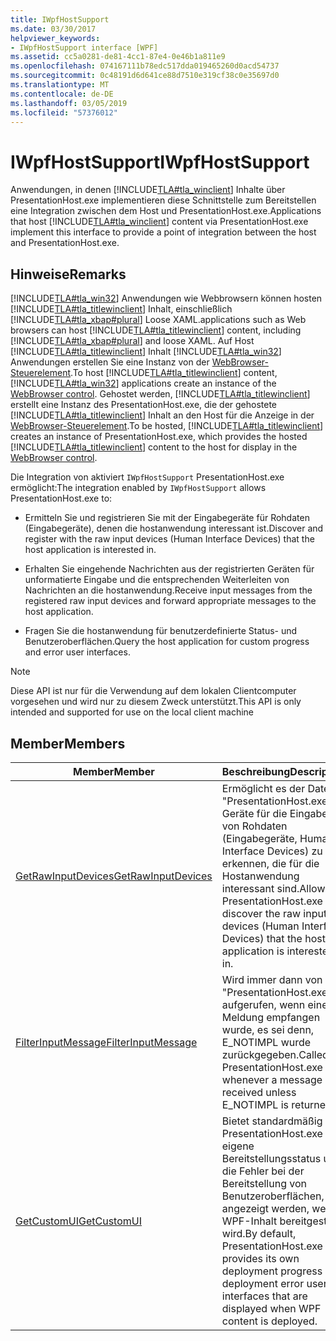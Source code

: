 ```yaml
---
title: IWpfHostSupport
ms.date: 03/30/2017
helpviewer_keywords:
- IWpfHostSupport interface [WPF]
ms.assetid: cc5a0281-de81-4cc1-87e4-0e46b1a811e9
ms.openlocfilehash: 074167111b78edc517dda019465260d0acd54737
ms.sourcegitcommit: 0c48191d6d641ce88d7510e319cf38c0e35697d0
ms.translationtype: MT
ms.contentlocale: de-DE
ms.lasthandoff: 03/05/2019
ms.locfileid: "57376012"
---
```

# <a name="iwpfhostsupport"></a><span data-ttu-id="13f88-102">IWpfHostSupport</span><span class="sxs-lookup"><span data-stu-id="13f88-102">IWpfHostSupport</span></span>
<span data-ttu-id="13f88-103">Anwendungen, in denen [!INCLUDE[TLA#tla_winclient](../../../../includes/tlasharptla-winclient-md.md)] Inhalte über PresentationHost.exe implementieren diese Schnittstelle zum Bereitstellen eine Integration zwischen dem Host und PresentationHost.exe.</span><span class="sxs-lookup"><span data-stu-id="13f88-103">Applications that host [!INCLUDE[TLA#tla_winclient](../../../../includes/tlasharptla-winclient-md.md)] content via PresentationHost.exe implement this interface to provide a point of integration between the host and PresentationHost.exe.</span></span>  
  
## <a name="remarks"></a><span data-ttu-id="13f88-104">Hinweise</span><span class="sxs-lookup"><span data-stu-id="13f88-104">Remarks</span></span>  
 [!INCLUDE[TLA#tla_win32](../../../../includes/tlasharptla-win32-md.md)] <span data-ttu-id="13f88-105">Anwendungen wie Webbrowsern können hosten [!INCLUDE[TLA#tla_titlewinclient](../../../../includes/tlasharptla-titlewinclient-md.md)] Inhalt, einschließlich [!INCLUDE[TLA#tla_xbap#plural](../../../../includes/tlasharptla-xbapsharpplural-md.md)] Loose XAML.</span><span class="sxs-lookup"><span data-stu-id="13f88-105">applications such as Web browsers can host [!INCLUDE[TLA#tla_titlewinclient](../../../../includes/tlasharptla-titlewinclient-md.md)] content, including [!INCLUDE[TLA#tla_xbap#plural](../../../../includes/tlasharptla-xbapsharpplural-md.md)] and loose XAML.</span></span> <span data-ttu-id="13f88-106">Auf Host [!INCLUDE[TLA#tla_titlewinclient](../../../../includes/tlasharptla-titlewinclient-md.md)] Inhalt [!INCLUDE[TLA#tla_win32](../../../../includes/tlasharptla-win32-md.md)] Anwendungen erstellen Sie eine Instanz von der [WebBrowser-Steuerelement](https://go.microsoft.com/fwlink/?LinkId=97911).</span><span class="sxs-lookup"><span data-stu-id="13f88-106">To host [!INCLUDE[TLA#tla_titlewinclient](../../../../includes/tlasharptla-titlewinclient-md.md)] content, [!INCLUDE[TLA#tla_win32](../../../../includes/tlasharptla-win32-md.md)] applications create an instance of the [WebBrowser control](https://go.microsoft.com/fwlink/?LinkId=97911).</span></span> <span data-ttu-id="13f88-107">Gehostet werden, [!INCLUDE[TLA#tla_titlewinclient](../../../../includes/tlasharptla-titlewinclient-md.md)] erstellt eine Instanz des PresentationHost.exe, die der gehostete [!INCLUDE[TLA#tla_titlewinclient](../../../../includes/tlasharptla-titlewinclient-md.md)] Inhalt an den Host für die Anzeige in der [WebBrowser-Steuerelement](https://go.microsoft.com/fwlink/?LinkId=97911).</span><span class="sxs-lookup"><span data-stu-id="13f88-107">To be hosted, [!INCLUDE[TLA#tla_titlewinclient](../../../../includes/tlasharptla-titlewinclient-md.md)] creates an instance of PresentationHost.exe, which provides the hosted [!INCLUDE[TLA#tla_titlewinclient](../../../../includes/tlasharptla-titlewinclient-md.md)] content to the host for display in the [WebBrowser control](https://go.microsoft.com/fwlink/?LinkId=97911).</span></span>  
  
 <span data-ttu-id="13f88-108">Die Integration von aktiviert `IWpfHostSupport` PresentationHost.exe ermöglicht:</span><span class="sxs-lookup"><span data-stu-id="13f88-108">The integration enabled by `IWpfHostSupport` allows PresentationHost.exe to:</span></span>  
  
-   <span data-ttu-id="13f88-109">Ermitteln Sie und registrieren Sie mit der Eingabegeräte für Rohdaten (Eingabegeräte), denen die hostanwendung interessant ist.</span><span class="sxs-lookup"><span data-stu-id="13f88-109">Discover and register with the raw input devices (Human Interface Devices) that the host application is interested in.</span></span>  
  
-   <span data-ttu-id="13f88-110">Erhalten Sie eingehende Nachrichten aus der registrierten Geräten für unformatierte Eingabe und die entsprechenden Weiterleiten von Nachrichten an die hostanwendung.</span><span class="sxs-lookup"><span data-stu-id="13f88-110">Receive input messages from the registered raw input devices and forward appropriate messages to the host application.</span></span>  
  
-   <span data-ttu-id="13f88-111">Fragen Sie die hostanwendung für benutzerdefinierte Status- und Benutzeroberflächen.</span><span class="sxs-lookup"><span data-stu-id="13f88-111">Query the host application for custom progress and error user interfaces.</span></span>  
  
> [!NOTE]
>  <span data-ttu-id="13f88-112">Diese API ist nur für die Verwendung auf dem lokalen Clientcomputer vorgesehen und wird nur zu diesem Zweck unterstützt.</span><span class="sxs-lookup"><span data-stu-id="13f88-112">This API is only intended and supported for use on the local client machine</span></span>  
  
## <a name="members"></a><span data-ttu-id="13f88-113">Member</span><span class="sxs-lookup"><span data-stu-id="13f88-113">Members</span></span>  
  
|<span data-ttu-id="13f88-114">Member</span><span class="sxs-lookup"><span data-stu-id="13f88-114">Member</span></span>|<span data-ttu-id="13f88-115">Beschreibung</span><span class="sxs-lookup"><span data-stu-id="13f88-115">Description</span></span>|  
|------------|-----------------|  
|[<span data-ttu-id="13f88-116">GetRawInputDevices</span><span class="sxs-lookup"><span data-stu-id="13f88-116">GetRawInputDevices</span></span>](getrawinputdevices.md)|<span data-ttu-id="13f88-117">Ermöglicht es der Datei "PresentationHost.exe", Geräte für die Eingabe von Rohdaten (Eingabegeräte, Human Interface Devices) zu erkennen, die für die Hostanwendung interessant sind.</span><span class="sxs-lookup"><span data-stu-id="13f88-117">Allows PresentationHost.exe to discover the raw input devices (Human Interface Devices) that the host application is interested in.</span></span>|  
|[<span data-ttu-id="13f88-118">FilterInputMessage</span><span class="sxs-lookup"><span data-stu-id="13f88-118">FilterInputMessage</span></span>](filterinputmessage.md)|<span data-ttu-id="13f88-119">Wird immer dann von "PresentationHost.exe" aufgerufen, wenn eine Meldung empfangen wurde, es sei denn, E_NOTIMPL wurde zurückgegeben.</span><span class="sxs-lookup"><span data-stu-id="13f88-119">Called by PresentationHost.exe whenever a message is received unless E_NOTIMPL is returned.</span></span>|  
|[<span data-ttu-id="13f88-120">GetCustomUI</span><span class="sxs-lookup"><span data-stu-id="13f88-120">GetCustomUI</span></span>](getcustomui.md)|<span data-ttu-id="13f88-121">Bietet standardmäßig PresentationHost.exe eigene Bereitstellungsstatus und die Fehler bei der Bereitstellung von Benutzeroberflächen, die angezeigt werden, wenn WPF-Inhalt bereitgestellt wird.</span><span class="sxs-lookup"><span data-stu-id="13f88-121">By default, PresentationHost.exe provides its own deployment progress and deployment error user interfaces that are displayed when WPF content is deployed.</span></span>|
